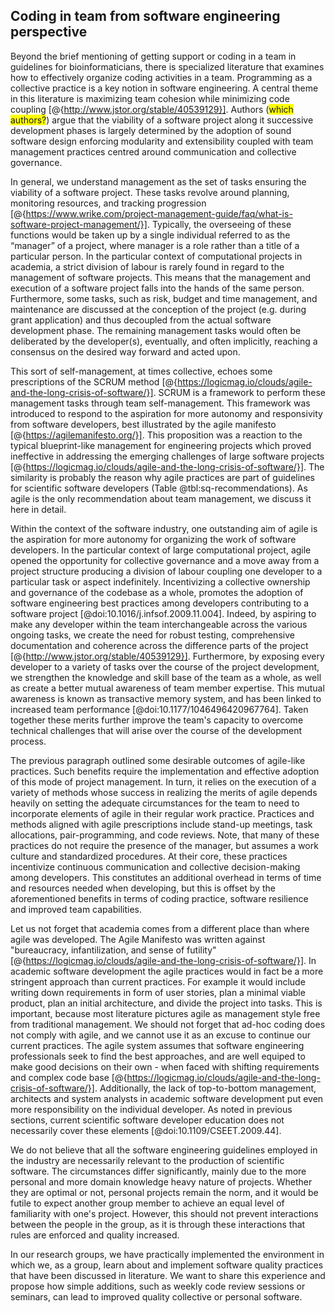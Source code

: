 ## Coding in team from software engineering perspective ##

Beyond the brief mentioning of getting support or coding in a team in guidelines for bioinformaticians, there is specialized literature that examines how to effectively organize coding activities in a team.
Programming as a collective practice is a key notion in software engineering.
A central theme in this literature is maximizing team cohesion while minimizing code coupling [@{http://www.jstor.org/stable/40539129}].
Authors (<span style="background-color: yellow">which authors?</span>) argue that the viability of a software project along it successive development phases is largely determined by the adoption of sound software design enforcing modularity and extensibility coupled with team management practices centred around communication and collective governance.

In general, we understand management as the set of tasks ensuring the viability of a software project.
These tasks revolve around planning, monitoring resources, and tracking progression [@{https://www.wrike.com/project-management-guide/faq/what-is-software-project-management/}].
Typically, the overseeing of these functions would be taken up by a single individual referred to as the “manager” of a project, where manager is a role rather than a title of a particular person.
In the particular context of computational projects in academia, a strict division of labour is rarely found in regard to the management of software projects.
This means that the management and execution of a software project falls into the hands of the same person.
Furthermore, some tasks, such as risk, budget and time management, and maintenance are discussed at the conception of the project (e.g. during grant application) and thus decoupled from the actual software development phase.
The remaining management tasks would often be deliberated by the developer(s), eventually, and often implicitly, reaching a consensus on the desired way forward and acted upon.

This sort of self-management, at times collective, echoes some prescriptions of the SCRUM method [@{https://logicmag.io/clouds/agile-and-the-long-crisis-of-software/}].
SCRUM is a framework to perform these management tasks through team self-management.
This framework was introduced to respond to the aspiration for more autonomy and responsivity from software developers, best illustrated by the agile manifesto [@{https://agilemanifesto.org/}].
This proposition was a reaction to the typical blueprint-like management for engineering projects which proved ineffective in addressing the emerging challenges of large software projects [@{https://logicmag.io/clouds/agile-and-the-long-crisis-of-software/}].
The similarity is probably the reason why agile practices are part of guidelines for scientific software developers (Table @tbl:sq-recommendations).
As agile is the only recommendation about team management, we discuss it here in detail.

Within the context of the software industry, one outstanding aim of agile is the aspiration for more autonomy for organizing the work of software developers.
In the particular context of large computational project, agile opened the opportunity for collective governance and a move away from a project structure producing a division of labour coupling one developer to a particular task or aspect indefinitely.
Incentivizing a collective ownership and governance of the codebase as a whole, promotes the adoption of software engineering best practices among developers contributing to a software project [@doi:10.1016/j.infsof.2009.11.004].
Indeed, by aspiring to make any developer within the team interchangeable across the various ongoing tasks, we create the need for robust testing, comprehensive documentation and coherence across the difference parts of the project [@{http://www.jstor.org/stable/40539129}].
Furthermore, by exposing every developer to a variety of tasks over the course of the project development, we strengthen the knowledge and skill base of the team as a whole, as well as create a better mutual awareness of team member expertise.
This mutual awareness is known as transactive memory system, and has been linked to increased team performance [@doi:10.1177/1046496420967764].
Taken together these merits further improve the team's capacity to overcome technical challenges that will arise over the course of the development process.

The previous paragraph outlined some desirable outcomes of agile-like practices.
Such benefits require the implementation and effective adoption of this mode of project management.
In turn, it relies on the execution of a variety of methods whose success in realizing the merits of agile depends heavily on setting the adequate circumstances for the team to need to incorporate elements of agile in their regular work practice.
Practices and methods aligned with agile prescriptions include stand-up meetings, task allocations, pair-programming, and code reviews.
Note, that many of these practices do not require the presence of the manager, but assumes a work culture and standardized procedures.
At their core, these practices incentivize continuous communication and collective decision-making among developers.
This constitutes an additional overhead in terms of time and resources needed when developing, but this is offset by the aforementioned benefits in terms of coding practice, software resilience and improved team capabilities.

Let us not forget that academia comes from a different place than where agile was developed.
The Agile Manifesto was written against "bureaucracy, infantilization, and sense of futility" [@{https://logicmag.io/clouds/agile-and-the-long-crisis-of-software/}].
In academic software development the agile practices would in fact be a more stringent approach than current practices.
For example it would include writing down requirements in form of user stories, plan a minimal viable product, plan an initial architecture, and divide the project into tasks.
This is important, because most literature pictures agile as management style free from traditional management.
We should not forget that ad-hoc coding does not comply with agile, and we cannot use it as an excuse to continue our current practices.
The agile system assumes that software engineering professionals seek to find the best approaches, and are well equiped to make good decisions on their own - when faced with shifting requirements and complex code base [@{https://logicmag.io/clouds/agile-and-the-long-crisis-of-software/}].
Additionally, the lack of top-to-bottom management, architects and system analysts in academic software development put even more responsibility on the individual developer.
As noted in previous sections, current scientific software developer education does not necessarily cover these elements [@doi:10.1109/CSEET.2009.44].

We do not believe that all the software engineering guidelines employed in the industry are necessarily relevant to the production of scientific software.
The circumstances differ significantly, mainly due to the more personal and more domain knowledge heavy nature of projects.
Whether they are optimal or not, personal projects remain the norm, and it would be futile to expect another group member to achieve an equal level of familiarity with one's project.
However, this should not prevent interactions between the people in the group, as it is through these interactions that rules are enforced and quality increased.

In our research groups, we have practically implemented the environment in which we, as a group, learn about and implement software quality practices that have been discussed in literature.
We want to share this experience and propose how simple additions, such as weekly code review sessions or seminars, can lead to improved quality collective or personal software.